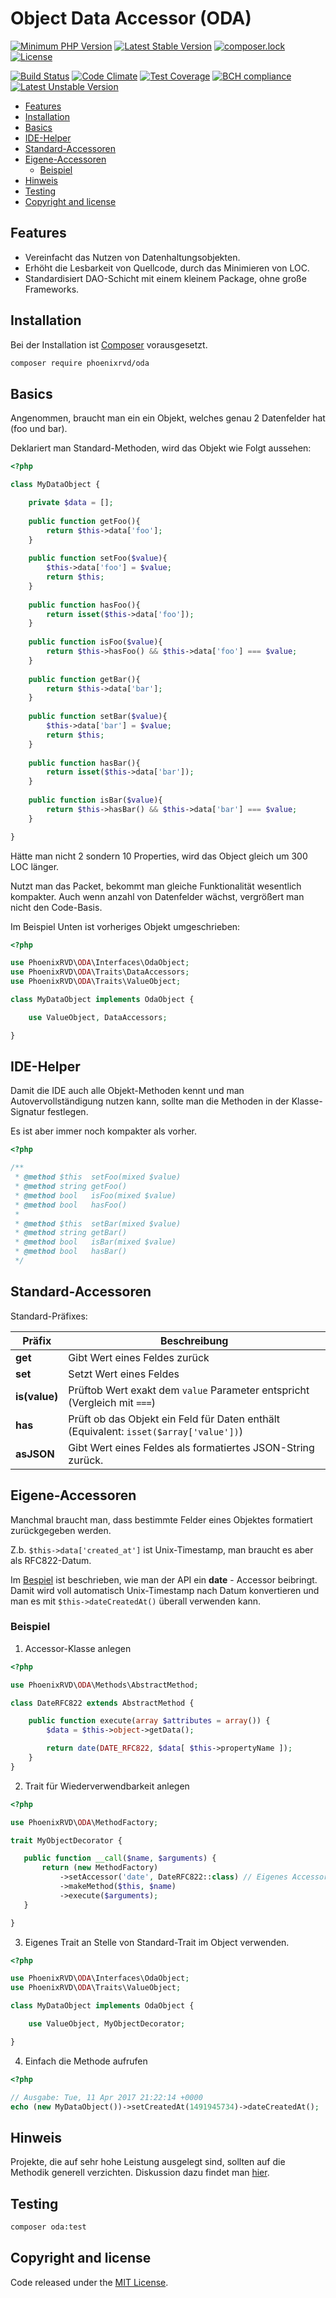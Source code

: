 # Object Data Accessor (ODA)


[![Minimum PHP Version](https://img.shields.io/badge/php-%3E%3D%205.6-8892BF.svg)](https://php.net/)
[![Latest Stable Version](https://poser.pugx.org/phoenixrvd/oda/v/stable.svg)](https://packagist.org/packages/phoenixrvd/oda)
[![composer.lock](https://poser.pugx.org/phoenixrvd/oda/composerlock)](https://packagist.org/packages/phoenixrvd/oda)
[![License](https://poser.pugx.org/phoenixrvd/oda/license)](https://packagist.org/packages/phoenixrvd/oda)

[![Build Status](https://travis-ci.org/phoenixrvd/oda.png?branch=master)](https://travis-ci.org/phoenixrvd/oda)
[![Code Climate](https://codeclimate.com/github/phoenixrvd/oda.png)](https://codeclimate.com/github/phoenixrvd/oda)
[![Test Coverage](https://codeclimate.com/github/phoenixrvd/oda/badges/coverage.svg)](https://codeclimate.com/github/phoenixrvd/oda/coverage)
[![BCH compliance](https://bettercodehub.com/edge/badge/phoenixrvd/oda)](https://bettercodehub.com/results/phoenixrvd/oda)
[![Latest Unstable Version](https://poser.pugx.org/phoenixrvd/oda/v/unstable.svg)](https://packagist.org/packages/phoenixrvd/oda)


<!-- START doctoc generated TOC please keep comment here to allow auto update -->
<!-- DON'T EDIT THIS SECTION, INSTEAD RE-RUN doctoc TO UPDATE -->


- [Features](#features)
- [Installation](#installation)
- [Basics](#basics)
- [IDE-Helper](#ide-helper)
- [Standard-Accessoren](#standard-accessoren)
- [Eigene-Accessoren](#eigene-accessoren)
  - [Beispiel](#beispiel)
- [Hinweis](#hinweis)
- [Testing](#testing)
- [Copyright and license](#copyright-and-license)

<!-- END doctoc generated TOC please keep comment here to allow auto update -->


## Features 

* Vereinfacht das Nutzen von Datenhaltungsobjekten.
* Erhöht die Lesbarkeit von Quellcode, durch das Minimieren von LOC.
* Standardisiert DAO-Schicht mit einem kleinem Package, ohne große Frameworks.

## Installation

Bei der Installation ist [Composer](https://getcomposer.org/download/) vorausgesetzt. 

```bash
composer require phoenixrvd/oda
```

## Basics

Angenommen, braucht man ein ein Objekt, welches genau 2 Datenfelder hat (foo und bar).

Deklariert man Standard-Methoden, wird das Objekt wie Folgt aussehen: 

```php
<?php

class MyDataObject {

    private $data = [];
    
    public function getFoo(){
        return $this->data['foo'];
    }
    
    public function setFoo($value){
        $this->data['foo'] = $value;
        return $this;
    }
    
    public function hasFoo(){
        return isset($this->data['foo']);
    }
    
    public function isFoo($value){
        return $this->hasFoo() && $this->data['foo'] === $value;
    }
    
    public function getBar(){
        return $this->data['bar'];
    }
    
    public function setBar($value){
        $this->data['bar'] = $value;
        return $this;
    }
    
    public function hasBar(){
        return isset($this->data['bar']);
    }
    
    public function isBar($value){
        return $this->hasBar() && $this->data['bar'] === $value;
    }

}
```
Hätte man nicht 2 sondern 10 Properties, wird das Object gleich um 300 LOC länger.

Nutzt man das Packet, bekommt man gleiche Funktionalität wesentlich kompakter. Auch wenn anzahl von Datenfelder wächst,
vergrößert man nicht den Code-Basis.

Im Beispiel Unten ist vorheriges Objekt umgeschrieben: 

```php
<?php

use PhoenixRVD\ODA\Interfaces\OdaObject;
use PhoenixRVD\ODA\Traits\DataAccessors;
use PhoenixRVD\ODA\Traits\ValueObject;

class MyDataObject implements OdaObject {

    use ValueObject, DataAccessors;

}
```

## IDE-Helper

Damit die IDE auch alle Objekt-Methoden kennt und man Autovervollständigung nutzen kann, sollte man die Methoden
in der Klasse-Signatur festlegen. 

Es ist aber immer noch kompakter als vorher.

```php
<?php 

/**
 * @method $this  setFoo(mixed $value)
 * @method string getFoo()
 * @method bool   isFoo(mixed $value)
 * @method bool   hasFoo()
 *
 * @method $this  setBar(mixed $value)
 * @method string getBar()
 * @method bool   isBar(mixed $value)
 * @method bool   hasBar()
 */
```

## Standard-Accessoren

Standard-Präfixes:

| Präfix        | Beschreibung                                                                              |
|---------------|-------------------------------------------------------------------------------------------|
| **get**       | Gibt Wert eines Feldes zurück                                                             |
| **set**       | Setzt Wert eines Feldes                                                                   |
| **is(value)** | Prüftob Wert exakt dem ```value``` Parameter entspricht (Vergleich mit ```===```)         |
| **has**       | Prüft ob das Objekt ein Feld für Daten enthält (Equivalent: ```isset($array['value'])```) |
| **asJSON**    | Gibt Wert eines Feldes als formatiertes JSON-String zurück.                               |

## Eigene-Accessoren

Manchmal braucht man, dass bestimmte Felder eines Objektes formatiert zurückgegeben werden. 

Z.b. ```$this->data['created_at']``` ist Unix-Timestamp, man braucht es aber als RFC822-Datum.
 
Im [Bespiel](#beispiel) ist beschrieben, wie man der API ein **date** - Accessor beibringt. Damit wird voll automatisch 
Unix-Timestamp nach Datum konvertieren und man es mit ```$this->dateCreatedAt()``` überall verwenden kann.
  
### Beispiel

1. Accessor-Klasse anlegen

```php
<?php 

use PhoenixRVD\ODA\Methods\AbstractMethod;

class DateRFC822 extends AbstractMethod {

    public function execute(array $attributes = array()) {
        $data = $this->object->getData();

        return date(DATE_RFC822, $data[ $this->propertyName ]);
    }
}
```

2. Trait für Wiederverwendbarkeit anlegen
 
 ```php
<?php

use PhoenixRVD\ODA\MethodFactory;

trait MyObjectDecorator {

    public function __call($name, $arguments) {
        return (new MethodFactory)
            ->setAccessor('date', DateRFC822::class) // Eigenes Accessor bei der Factory registrieren
            ->makeMethod($this, $name)
            ->execute($arguments);
    }

}
```

3. Eigenes Trait an Stelle von Standard-Trait im Object verwenden. 

```php
<?php

use PhoenixRVD\ODA\Interfaces\OdaObject;
use PhoenixRVD\ODA\Traits\ValueObject;

class MyDataObject implements OdaObject {

    use ValueObject, MyObjectDecorator;

}
```

4. Einfach die Methode aufrufen
 
```php
<?php

// Ausgabe: Tue, 11 Apr 2017 21:22:14 +0000
echo (new MyDataObject())->setCreatedAt(1491945734)->dateCreatedAt(); 
```

## Hinweis

Projekte, die auf sehr hohe Leistung ausgelegt sind, sollten auf die Methodik generell verzichten. Diskussion dazu findet man 
[hier](http://stackoverflow.com/questions/3330852/get-set-call-performance-questions-with-php).
  
## Testing

```bash
composer oda:test
```

## Copyright and license

Code released under the [MIT License](LICENSE). 
